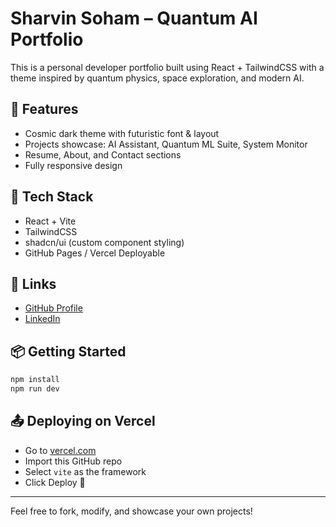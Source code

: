# Sharvin Soham – Quantum AI Portfolio

This is a personal developer portfolio built using React + TailwindCSS with a theme inspired by quantum physics, space exploration, and modern AI.

## 🚀 Features
- Cosmic dark theme with futuristic font & layout
- Projects showcase: AI Assistant, Quantum ML Suite, System Monitor
- Resume, About, and Contact sections
- Fully responsive design

## 🧪 Tech Stack
- React + Vite
- TailwindCSS
- shadcn/ui (custom component styling)
- GitHub Pages / Vercel Deployable

## 🔗 Links
- [GitHub Profile](https://github.com/sharvinsoham)
- [LinkedIn](https://linkedin.com/in/sharvin-soham-853755195/)

## 📦 Getting Started
```bash
npm install
npm run dev
```

## 📤 Deploying on Vercel
- Go to [vercel.com](https://vercel.com/)
- Import this GitHub repo
- Select `vite` as the framework
- Click Deploy 🚀

---
Feel free to fork, modify, and showcase your own projects!
